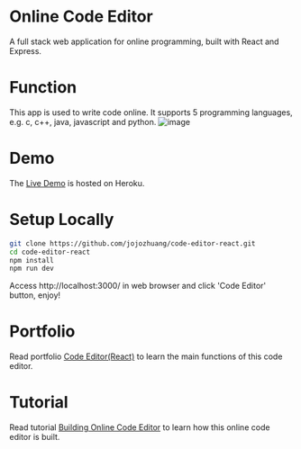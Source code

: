 # Online Code Editor
A full stack web application for online programming, built with React and Express.

# Function
This app is used to write code online. It supports 5 programming languages, e.g. c, c++, java, javascript and python.
![image](/src/public/execute.png)

# Demo
The [Live Demo](https://online-code-editor.herokuapp.com/) is hosted on Heroku.

# Setup Locally
```bash
git clone https://github.com/jojozhuang/code-editor-react.git
cd code-editor-react
npm install
npm run dev
```
Access http://localhost:3000/ in web browser and click 'Code Editor' button, enjoy!

# Portfolio 
Read portfolio [Code Editor(React)](http://jojozhuang.github.io/portfolio/code-editor-react/) to learn the main functions of this code editor.

# Tutorial
Read tutorial [Building Online Code Editor](http://jojozhuang.github.io/tutorial/react/building-online-code-editor/) to learn how this online code editor is built.